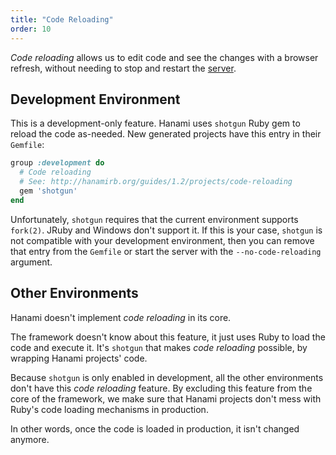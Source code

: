 ```yaml
---
title: "Code Reloading"
order: 10
---
```


_Code reloading_ allows us to edit code and see the changes with a browser refresh, without needing to stop and restart the [server](/guides/1.2/command-line/applications).

## Development Environment

This is a development-only feature.
Hanami uses `shotgun` Ruby gem to reload the code as-needed.
New generated projects have this entry in their `Gemfile`:

```ruby
group :development do
  # Code reloading
  # See: http://hanamirb.org/guides/1.2/projects/code-reloading
  gem 'shotgun'
end
```

Unfortunately, `shotgun` requires that the current environment supports `fork(2)`.
JRuby and Windows don't support it.
If this is your case, `shotgun` is not compatible with your development environment, then you can remove that entry from the `Gemfile` or start the server with the `--no-code-reloading` argument.

## Other Environments

Hanami doesn't implement _code reloading_ in its core.

The framework doesn't know about this feature, it just uses Ruby to load the code and execute it. It's `shotgun` that makes _code reloading_ possible, by wrapping Hanami projects' code.

Because `shotgun` is only enabled in development, all the other environments don't have this _code reloading_ feature.
By excluding this feature from the core of the framework, we make sure that Hanami projects don't mess with Ruby's code loading mechanisms in production.

In other words, once the code is loaded in production, it isn't changed anymore.
